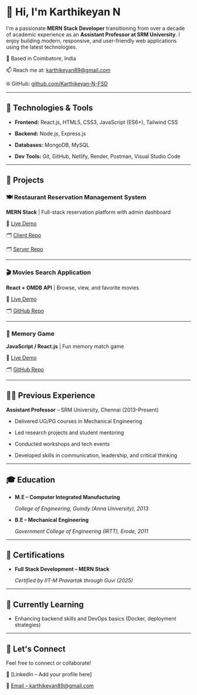 # 👋 Hi, I'm Karthikeyan N






I'm a passionate **MERN Stack Developer** transitioning from over a decade of academic experience as an **Assistant Professor at SRM University**. I enjoy building modern, responsive, and user-friendly web applications using the latest technologies.





📍 Based in Coimbatore, India  


📫 Reach me at: [karthikeyan89@gmail.com](mailto:karthikeyan89@gmail.com)  


🌐 GitHub: [github.com/Karthikeyan-N-FSD](https://github.com/Karthikeyan-N-FSD)





---





## 🔧 Technologies & Tools





- **Frontend:** React.js, HTML5, CSS3, JavaScript (ES6+), Tailwind CSS  


- **Backend:** Node.js, Express.js  


- **Databases:** MongoDB, MySQL  


- **Dev Tools:** Git, GitHub, Netlify, Render, Postman, Visual Studio Code





---





## 🚀 Projects





### 🍽 Restaurant Reservation Management System  


**MERN Stack** | Full-stack reservation platform with admin dashboard  


🔗 [Live Demo](https://quisine.netlify.app/)  


🗂 [Client Repo](https://github.com/Karthikeyan-N-FSD/Restaurant-Reservation-and-Review-Platform-Client-Code)  


🗂 [Server Repo](https://github.com/Karthikeyan-N-FSD/Restaurant-Reservation-and-Review-Platform-Server-Code)





---





### 🎬 Movies Search Application  


**React + OMDB API** | Browse, view, and favorite movies  


🔗 [Live Demo](https://kaz-movies-search.netlify.app/)  


🗂 [GitHub Repo](https://github.com/Karthikeyan-N-FSD/Movies-Search-App)





---





### 🧠 Memory Game  


**JavaScript / React.js** | Fun memory match game  


🔗 [Live Demo](https://kaz-memory-game.netlify.app/)  


🗂 [GitHub Repo](https://github.com/Karthikeyan-N-FSD/Memory-Game-Task)





---





## 🧑‍🏫 Previous Experience





**Assistant Professor** – SRM University, Chennai (2013–Present)  


- Delivered UG/PG courses in Mechanical Engineering  


- Led research projects and student mentoring  


- Conducted workshops and tech events  


- Developed skills in communication, leadership, and critical thinking





---





## 🎓 Education





- **M.E – Computer Integrated Manufacturing**  


  *College of Engineering, Guindy (Anna University), 2013*


- **B.E – Mechanical Engineering**  


  *Government College of Engineering (IRTT), Erode, 2011*





---





## 📜 Certifications





- **Full Stack Development – MERN Stack**  


  *Certified by IIT-M Pravartak through Guvi (2025)*





---





## 🌱 Currently Learning





- Enhancing backend skills and DevOps basics (Docker, deployment strategies)





---





## 🤝 Let's Connect





Feel free to connect or collaborate!  


💼 [LinkedIn – Add your profile here]  


📧 [Email – karthikeyan89@gmail.com](mailto:karthikeyan89@gmail.com)
